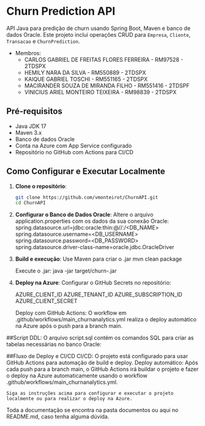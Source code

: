 # Churn Prediction API

API Java para predição de churn usando Spring Boot, Maven e banco de dados Oracle. Este projeto inclui operações CRUD para `Empresa`, `Cliente`, `Transacao` e `ChurnPrediction`.

* Membros:
   * CARLOS GABRIEL DE FREITAS FLORES FERREIRA - RM97528 - 2TDSPX
   * HEMILY NARA DA SILVA - RM550889 - 2TDSPX
   * KAIQUE GABRIEL TOSCHI - RM551165 - 2TDSPX
   * MACIRANDER SOUZA DE MIRANDA FILHO - RM551416 - 2TDSPF
   * VINICIUS ARIEL MONTEIRO TEIXEIRA - RM98839 - 2TDSPX
 

## Pré-requisitos

- Java JDK 17
- Maven 3.x
- Banco de dados Oracle
- Conta na Azure com App Service configurado
- Repositório no GitHub com Actions para CI/CD

## Como Configurar e Executar Localmente

1. **Clone o repositório**:
   ```bash
   git clone https://github.com/vmonteirot/ChurnAPI.git
   cd ChurnAPI

2. **Configurar o Banco de Dados Oracle**:
Altere o arquivo application.properties com os dados da sua conexão Oracle:
  spring.datasource.url=jdbc:oracle:thin:@//<HOST>:<PORT>/<DB_NAME>
  spring.datasource.username=<DB_USERNAME>
  spring.datasource.password=<DB_PASSWORD>
  spring.datasource.driver-class-name=oracle.jdbc.OracleDriver

3. **Build e execução**:
   Use Maven para criar o .jar
    mvn clean package

   Execute o .jar:
    java -jar target/churn-<version>.jar

4. **Deploy na Azure**:
  Configurar o GitHub Secrets no repositório:
  
    AZURE_CLIENT_ID
    AZURE_TENANT_ID
    AZURE_SUBSCRIPTION_ID
    AZURE_CLIENT_SECRET

   
    Deploy com GitHub Actions:
      O workflow em .github/workflows/main_churnanalytics.yml realiza o deploy automático na Azure após o push para a branch main.


##Script DDL:
O arquivo script.sql contém os comandos SQL para criar as tabelas necessárias no banco Oracle:

##Fluxo de Deploy e CI/CD
    CI/CD: O projeto está configurado para usar GitHub Actions para automação de build e deploy.
    Deploy automático: Após cada push para a branch main, o GitHub Actions irá buildar o projeto e fazer o deploy na Azure automaticamente usando o workflow .github/workflows/main_churnanalytics.yml.

    
    
    Siga as instruções acima para configurar e executar o projeto localmente ou para realizar o deploy na Azure.


Toda a documentação se encontra na pasta documentos ou aqui no README.md, caso tenha alguma dúvida.
